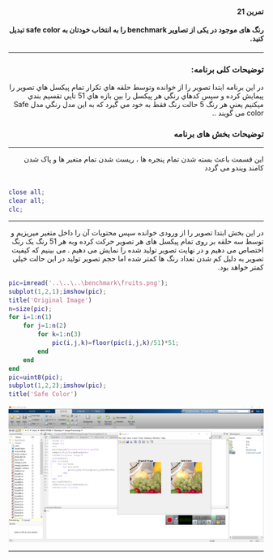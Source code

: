 <div dir="rtl">
 
#### تمرین 21
#### رنگ های موجود در یکی از تصاویر benchmark را به انتخاب خودتان به safe color تبدیل کنید. <br />
***
### توضیحات کلی برنامه:
در اين برنامه ابتدا تصوير را از خوانده وتوسط حلقه هاي تكرار تمام پيكسل هاي تصوير را پيمايش كرده و سپس كدهاي رنگي هر پيكسل را بين بازه هاي 51 تايي تقسيم بندي ميكنيم يعني هر رنگ 5 حالت رنگ فقط به خود مي گيرد كه به اين مدل رنگي مدل Safe color می گویند  ..
 
### توضیحات بخش های برنامه
***

 این قسمت باعث بسته شدن تمام پنجره ها ، ریست شدن تمام متغیر ها و پاک شدن کامند ویندو می گردد <br />
</div>

``` matlab

close all;         
clear all;         
clc;    

```
***
<div dir="rtl">

در این بخش ابتدا تصویر را از ورودی خوانده سپس محتویات آن را داخل متغیر میریزیم و توسط سه حلقه بر روی تمام پیکسل های هر تصویر حرکت کرده وبه هر 51 رنگ یک رنگ 
اختصاص می دهیم و در نهایت تصویر تولید شده را نمایش می دهیم . می بینیم که کیفیت تصویر به دلیل کم شدن تعداد رنگ ها کمتر شده اما حجم تصویر تولید در این حالت خیلی کمتر خواهد بود.

</div>

``` matlab
pic=imread('..\..\..\benchmark\fruits.png');
subplot(1,2,1);imshow(pic);
title('Original Image')
n=size(pic);
for i=1:n(1)
    for j=1:n(2)
        for k=1:n(3)
            pic(i,j,k)=floor(pic(i,j,k)/51)*51;
        end
    end
end 
pic=uint8(pic);
subplot(1,2,2);imshow(pic);
title('Safe Color')
```
![alt text](https://github.com/semnan-university-ai/image-processing-class/blob/433ec483bb7e12c7994f2687a380fa21725e53e9/excersiecs/alirezachaji/21/Exce21.png)
***

